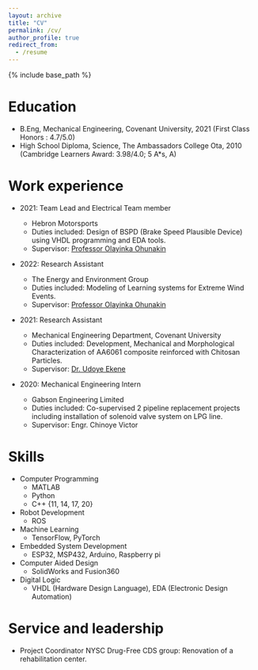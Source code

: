```yaml
---
layout: archive
title: "CV"
permalink: /cv/
author_profile: true
redirect_from:
  - /resume
---
```


{% include base_path %}

Education
======
* B.Eng, Mechanical Engineering, Covenant University, 2021 (First Class Honors : 4.7/5.0)
* High School Diploma, Science, The Ambassadors College Ota, 2010 (Cambridge Learners Award: 3.98/4.0; 5 A*s, A)

Work experience
======
* 2021: Team Lead and Electrical Team member
  * Hebron Motorsports
  * Duties included: Design of BSPD (Brake Speed Plausible Device) using VHDL programming and EDA tools.
  * Supervisor: [Professor Olayinka Ohunakin](https://africa.berkeley.edu/people/olayinka-s-ohunakin)
  
* 2022: Research Assistant
  * The Energy and Environment Group
  * Duties included: Modeling of Learning systems for Extreme Wind Events.
  * Supervisor: [Professor Olayinka Ohunakin](https://africa.berkeley.edu/people/olayinka-s-ohunakin)

* 2021: Research Assistant
  * Mechanical Engineering Department, Covenant University
  * Duties included: Development, Mechanical and Morphological Characterization of AA6061 composite reinforced with Chitosan Particles.
  * Supervisor: [Dr. Udoye Ekene](https://mce.covenantuniversity.edu.ng/images/2020/12/21/engr.-udoye-nduka.png)

* 2020: Mechanical Engineering Intern
  * Gabson Engineering Limited
  * Duties included: Co-supervised 2 pipeline replacement projects including installation of solenoid valve system on LPG line.
  * Supervisor: Engr. Chinoye Victor
  
Skills
======
* Computer Programming
  * MATLAB
  * Python 
  * C++ {11, 14, 17, 20}
* Robot Development
  * ROS
* Machine Learning
  * TensorFlow, PyTorch
* Embedded System Development 
  * ESP32, MSP432, Arduino, Raspberry pi
* Computer Aided Design 
  * SolidWorks and Fusion360
* Digital Logic
  * VHDL (Hardware Design Language), EDA (Electronic Design Automation)

<!-- Publications
======
  <ul>{% for post in site.publications %}
    {% include archive-single-cv.html %}
  {% endfor %}</ul>
  
Talks
======
  <ul>{% for post in site.talks %}
    {% include archive-single-talk-cv.html %}
  {% endfor %}</ul>
  
Teaching
======
  <ul>{% for post in site.teaching %}
    {% include archive-single-cv.html %}
  {% endfor %}</ul>
   -->
Service and leadership
======
* Project Coordinator NYSC Drug-Free CDS group: Renovation of a rehabilitation center.
